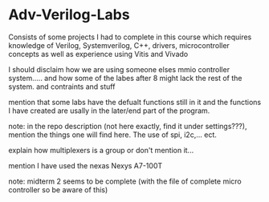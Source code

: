 # Adv-Verilog-Labs

Consists of some projects I had to complete in this course which requires knowledge of Verilog, Systemverilog, C++, drivers, microcontroller concepts as well as experience using Vitis and Vivado



I should disclaim how we are using someone elses mmio controller system..... and how some of the labes after 8 might lack the rest of the system. and contraints and stuff





mention that some labs have the defualt functions still in it and the functions I have created are usally in the later/end part of the program.

note: in the repo description (not here exactly, find it under settings???), mention the things one will find here. The use of spi, i2c,... ect.

explain how multiplexers is a group or don't mention it...

mention I have used the nexas  Nexys A7-100T


note: midterm 2 seems to be complete (with the file of complete micro controller so be aware of this)
